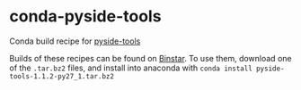 conda-pyside-tools
==================

Conda build recipe for [pyside-tools](https://github.com/PySide/Tools)

Builds of these recipes can be found on [Binstar](https://binstar.org/ChrisBeaumont/pyside-tools).
To use them, download one of the `.tar.bz2` files, and install into anaconda with
`conda install pyside-tools-1.1.2-py27_1.tar.bz2`
